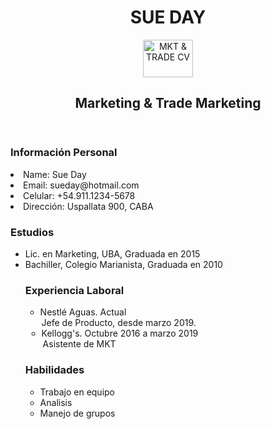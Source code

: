 
<!DOCTYPE html>
<html lang="es">
<head>
	<meta charset="UTF-8">
	<meta name="viewport" content="width=device-width, initial-scale=1.0">
	
</head>
<body>
	<header>
		<h1>SUE DAY</h1>
        <img src="/Users/mercedesiribarren/Pictures/d86d35d7-f293-4ebb-92af-c3d731791ea6.jpg" alt="MKT & TRADE CV" height="60" width="80">
		<h2>Marketing & Trade Marketing</h2>
	</header>
	<main>
		<section>
			<h3>Información Personal</h3>
			</ul>
				<li>Name: Sue Day</li>
				<li>Email: sueday@hotmail.com</li>
				<li>Celular: +54.911.1234-5678</li>
				<li>Dirección: Uspallata 900, CABA</li>
			</ul>
		</section>
		<section>
			<h3>Estudios</h3>
			<ul>
				<li>Lic. en Marketing, UBA, Graduada en 2015</li>
				<li>Bachiller, Colegio Marianista, Graduada en 2010</li>
			</ul>
		</section>
		<ul>
		<section>
			<h3>Experiencia Laboral</h3>
			<ul>
				<li>Nestlé Aguas. Actual</li>
                    <legend>Jefe de Producto, desde marzo 2019.</li>	
                <li>Kellogg's. Octubre 2016 a marzo 2019</li>
                    <legend>Asistente de MKT</li>
			</ul>
		</section>
		<section>
			<h3>Habilidades</h3>
			<ul>
				<li>Trabajo en equipo</li>
				<li>Analisis</li>
				<li>Manejo de grupos</li>
			</ul>
		</section>
	</main>
</body>
</html
![d86d35d7-f293-4ebb-92af-c3d731791ea6](https://user-images.githubusercontent.com/127323663/223886168-f6c7706b-afb1-4c2b-afe5-c0f2a25d8995.jpg)
